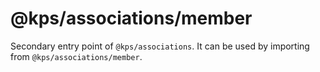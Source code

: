 # @kps/associations/member

Secondary entry point of `@kps/associations`. It can be used by importing from `@kps/associations/member`.
